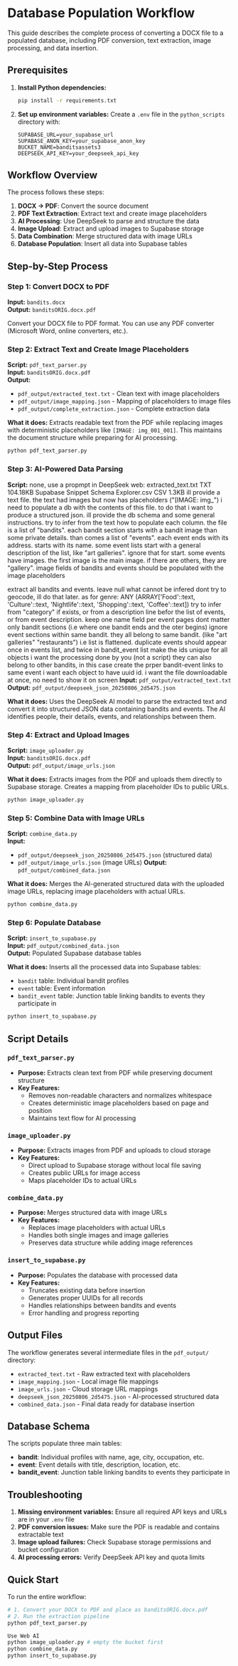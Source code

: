 # Database Population Workflow

This guide describes the complete process of converting a DOCX file to a populated database, including PDF conversion, text extraction, image processing, and data insertion.

## Prerequisites

1. **Install Python dependencies:**
   ```bash
   pip install -r requirements.txt
   ```

2. **Set up environment variables:**
   Create a `.env` file in the `python_scripts` directory with:
   ```
   SUPABASE_URL=your_supabase_url
   SUPABASE_ANON_KEY=your_supabase_anon_key
   BUCKET_NAME=banditsassets3
   DEEPSEEK_API_KEY=your_deepseek_api_key
   ```

## Workflow Overview

The process follows these steps:
1. **DOCX → PDF**: Convert the source document
2. **PDF Text Extraction**: Extract text and create image placeholders
3. **AI Processing**: Use DeepSeek to parse and structure the data
4. **Image Upload**: Extract and upload images to Supabase storage
5. **Data Combination**: Merge structured data with image URLs
6. **Database Population**: Insert all data into Supabase tables

## Step-by-Step Process

### Step 1: Convert DOCX to PDF
**Input:** `bandits.docx`  
**Output:** `banditsORIG.docx.pdf`

Convert your DOCX file to PDF format. You can use any PDF converter (Microsoft Word, online converters, etc.).

### Step 2: Extract Text and Create Image Placeholders
**Script:** `pdf_text_parser.py`  
**Input:** `banditsORIG.docx.pdf`  
**Output:** 
- `pdf_output/extracted_text.txt` - Clean text with image placeholders
- `pdf_output/image_mapping.json` - Mapping of placeholders to image files
- `pdf_output/complete_extraction.json` - Complete extraction data

**What it does:** Extracts readable text from the PDF while replacing images with deterministic placeholders like `[IMAGE: img_001_001]`. This maintains the document structure while preparing for AI processing.

```bash
python pdf_text_parser.py
```

### Step 3: AI-Powered Data Parsing
**Script:** none, use a propmpt in DeepSeek web:
extracted_text.txt
TXT 104.18KB
Supabase Snippet Schema Explorer.csv
CSV 1.3KB
ill provide a text file. the text had images but now has placeholders ("[IMAGE: img_") i need to populate a db with the contents of this file. to do that i want to produce a structured json.
ill provide the db schema and some general instructions. try to infer from the text how to populate each column. the file is a list of "bandits". each bandit section starts with a bandit image than some private details. than comes a list of "events". each event ends with its address. starts with its name. some event lists start with a general description of the list, like "art galleries". ignore that for start.
some events have images. the first image is the main image. if there are others, they are "gallery". 
 image fields of bandits and events should be populated with the image placeholders

extract all bandits and events.
 leave null what cannot be infered
dont try to geocode, ill do that later.
as for genre: ANY (ARRAY['Food'::text, 'Culture'::text, 'Nightlife'::text, 'Shopping'::text, 'Coffee'::text])
try to infer from "category" if exists, or from a description line befor the list of events, or from event description.
keep one name field per event 
pages dont matter only bandit sections (i.e where one bandit ends and the oter begins)
ignore event sections within same bandit. they all belong to same bandit. (like "art galleries" "restaurants") i.e list is flattened. 
duplicate events should appear once in events list, and twice in bandit_event list
make the ids unique for all objects
i want the processing done by you (not a script)
they can also belong to other bandits, in this case create the prper bandit-event links to same event
i want each object to have uuid id.
i want the file downloadable at once, no need to show it on screen
**Input:** `pdf_output/extracted_text.txt`  
**Output:** `pdf_output/deepseek_json_20250806_2d5475.json`

**What it does:** Uses the DeepSeek AI model to parse the extracted text and convert it into structured JSON data containing bandits and events. The AI identifies people, their details, events, and relationships between them.



### Step 4: Extract and Upload Images
**Script:** `image_uploader.py`  
**Input:** `banditsORIG.docx.pdf`  
**Output:** `pdf_output/image_urls.json`

**What it does:** Extracts images from the PDF and uploads them directly to Supabase storage. Creates a mapping from placeholder IDs to public URLs.

```bash
python image_uploader.py
```

### Step 5: Combine Data with Image URLs
**Script:** `combine_data.py`  
**Input:** 
- `pdf_output/deepseek_json_20250806_2d5475.json` (structured data)
- `pdf_output/image_urls.json` (image URLs)
**Output:** `pdf_output/combined_data.json`

**What it does:** Merges the AI-generated structured data with the uploaded image URLs, replacing image placeholders with actual URLs.

```bash
python combine_data.py
```

### Step 6: Populate Database
**Script:** `insert_to_supabase.py`  
**Input:** `pdf_output/combined_data.json`  
**Output:** Populated Supabase database tables

**What it does:** Inserts all the processed data into Supabase tables:
- `bandit` table: Individual bandit profiles
- `event` table: Event information
- `bandit_event` table: Junction table linking bandits to events they participate in

```bash
python insert_to_supabase.py
```

## Script Details

### `pdf_text_parser.py`
- **Purpose:** Extracts clean text from PDF while preserving document structure
- **Key Features:** 
  - Removes non-readable characters and normalizes whitespace
  - Creates deterministic image placeholders based on page and position
  - Maintains text flow for AI processing

### `image_uploader.py`
- **Purpose:** Extracts images from PDF and uploads to cloud storage
- **Key Features:**
  - Direct upload to Supabase storage without local file saving
  - Creates public URLs for image access
  - Maps placeholder IDs to actual URLs

### `combine_data.py`
- **Purpose:** Merges structured data with image URLs
- **Key Features:**
  - Replaces image placeholders with actual URLs
  - Handles both single images and image galleries
  - Preserves data structure while adding image references

### `insert_to_supabase.py`
- **Purpose:** Populates the database with processed data
- **Key Features:**
  - Truncates existing data before insertion
  - Generates proper UUIDs for all records
  - Handles relationships between bandits and events
  - Error handling and progress reporting

## Output Files

The workflow generates several intermediate files in the `pdf_output/` directory:
- `extracted_text.txt` - Raw extracted text with placeholders
- `image_mapping.json` - Local image file mappings
- `image_urls.json` - Cloud storage URL mappings
- `deepseek_json_20250806_2d5475.json` - AI-processed structured data
- `combined_data.json` - Final data ready for database insertion

## Database Schema

The scripts populate three main tables:
- **bandit**: Individual profiles with name, age, city, occupation, etc.
- **event**: Event details with title, description, location, etc.
- **bandit_event**: Junction table linking bandits to events they participate in

## Troubleshooting

1. **Missing environment variables:** Ensure all required API keys and URLs are in your `.env` file
2. **PDF conversion issues:** Make sure the PDF is readable and contains extractable text
3. **Image upload failures:** Check Supabase storage permissions and bucket configuration
4. **AI processing errors:** Verify DeepSeek API key and quota limits

## Quick Start

To run the entire workflow:
```bash
# 1. Convert your DOCX to PDF and place as banditsORIG.docx.pdf
# 2. Run the extraction pipeline
python pdf_text_parser.py

Use Web AI 
python image_uploader.py # empty the bucket first
python combine_data.py
python insert_to_supabase.py
```
